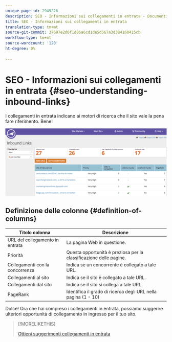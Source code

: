 ```yaml
---
unique-page-id: 2949226
description: SEO - Informazioni sui collegamenti in entrata - Documenti Marketo - Documentazione prodotto
title: SEO - Informazioni sui collegamenti in entrata
translation-type: tm+mt
source-git-commit: 37697e2d6f1d86a6cd1de5d567a3d384160415cb
workflow-type: tm+mt
source-wordcount: '120'
ht-degree: 0%

---
```



# SEO - Informazioni sui collegamenti in entrata {#seo-understanding-inbound-links}

I collegamenti in entrata indicano ai motori di ricerca che il sito vale la pena fare riferimento. Bene!

![](assets/image2014-9-18-13-3a18-3a10.png)

## Definizione delle colonne {#definition-of-columns}

| Titolo colonna | Descrizione |
|---|---|
| URL del collegamento in entrata | La pagina Web in questione. |
| Priorità | Questa opportunità è preziosa per la classificazione delle pagine. |
| Collegamenti con la concorrenza | Indica se un concorrente è collegato a tale URL. |
| Collegamenti al sito | Indica se il sito è collegato a tale URL. |
| Collegamenti dal sito | Indica se il sito si collega a tale URL. |
| PageRank | Identifica il grado di ricerca degli URL nella pagina (1 - 10) |

Dolce! Ora che hai compreso i collegamenti in entrata, possiamo suggerire ulteriori opportunità di collegamento in ingresso per il tuo sito.

>[!MORELIKETHIS]
>
>[Ottieni suggerimenti collegamenti in entrata](/help/marketo/product-docs/additional-apps/seo/inbound-links/seo-get-inbound-link-suggestions.md)
